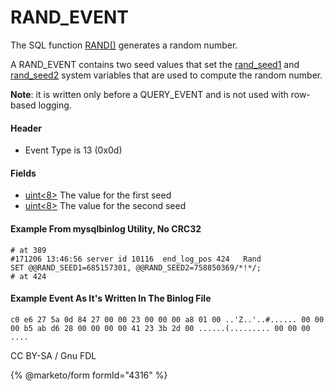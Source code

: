 # RAND\_EVENT

The SQL function [RAND()](../../../../../reference/sql-functions/numeric-functions/rand.md) generates a random number.

A RAND\_EVENT contains two seed values that set the [rand\_seed1](../../../../../ha-and-performance/optimization-and-tuning/system-variables/server-system-variables.md#rand_seed1) and [rand\_seed2](../../../../../ha-and-performance/optimization-and-tuning/system-variables/server-system-variables.md#rand_seed2) system variables that are used to compute the random number.

**Note**: it is written only before a QUERY\_EVENT and is not used with row-based logging.

#### Header

* Event Type is 13 (0x0d)

#### Fields

* [uint<8>](../protocol-data-types.md#fixed-length-integers) The value for the first seed
* [uint<8>](../protocol-data-types.md#fixed-length-integers) The value for the second seed

#### Example From mysqlbinlog Utility, No CRC32

```
# at 389
#171206 13:46:56 server id 10116  end_log_pos 424 	Rand
SET @@RAND_SEED1=685157301, @@RAND_SEED2=758850369/*!*/;
# at 424
```

#### Example Event As It's Written In The Binlog File

`c0 e6 27 5a 0d 84 27 00 00 23 00 00 00 a8 01 00 ..'Z..'..#...... 00 00 00 b5 ab d6 28 00 00 00 00 41 23 3b 2d 00 ......(......... 00 00 00 ....`

CC BY-SA / Gnu FDL

{% @marketo/form formId="4316" %}
